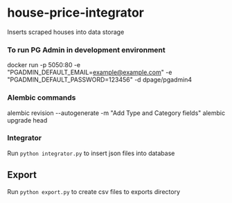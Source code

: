# house-price-integrator
Inserts scraped houses into data storage

### To run PG Admin in development environment
docker run -p 5050:80 -e "PGADMIN_DEFAULT_EMAIL=example@example.com" -e "PGADMIN_DEFAULT_PASSWORD=123456" -d dpage/pgadmin4

### Alembic commands
alembic revision --autogenerate -m "Add Type and Category fields"
alembic upgrade head

### Integrator
Run ```python integrator.py``` to insert json files into database

## Export
Run ```python export.py``` to create csv files to exports directory